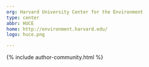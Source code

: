 ```yaml
---
org: Harvard University Center for the Environment
type: center
abbr: HUCE
home: http://environment.harvard.edu/
logo: huce.png

---
```


{% include author-community.html %}
